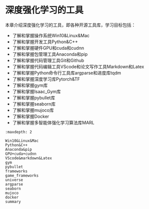 

<!--
 * @version:
 * @Author:  StevenJokess（蔡舒起） https://github.com/StevenJokess
 * @Date: 2023-03-22 02:19:30
 * @LastEditors:  StevenJokess（蔡舒起） https://github.com/StevenJokess
 * @LastEditTime: 2023-10-27 19:31:34
 * @Description:
 * @Help me: 如有帮助，请赞助，失业3年了。![支付宝收款码](https://github.com/StevenJokess/d2rl/blob/master/img/%E6%94%B6.jpg)
 * @TODO::
 * @Reference:
-->

# 深度强化学习的工具

本章介绍深度强化学习的工具，即各种开源工具库，学习目标包括：

- 了解和掌握操作系统Win10&Linux&Mac
- 了解和掌握开发工具Python&C++
- 了解和掌握硬件GPU和cuda和cudnn
- 了解和掌握包管理工具Anaconda和pip
- 了解和掌握代码管理工具Git和Github
- 了解和掌握代码编辑工具VScode和论文写作工具Markdown和Latex
- 了解和掌握Python命令行工具库argparse和进度库tqdm
- 了解和掌握深度学习库Pytorch&TF
- 了解和掌握gym库
- 了解和掌握Isaac_Gym库
- 了解和掌握pybullet库
- 了解和掌握seaborn库
- 了解和掌握mujoco库
- 了解和掌握Docker
- 了解和掌握多智能体强化学习算法库MARL


```toc
:maxdepth: 2

Win10&Linux&Mac
Python&C++
Anaconda&pip
GPU+cuda+cudnn
VScode&markdown&Latex
gym
pybullet
frameworks
game_frameworks
universe
argparse
seaborn
mujoco
docker
summary
```
